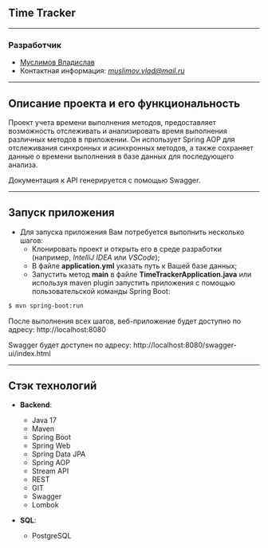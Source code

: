 
<div>

##  Time Tracker
</div>

---
### Разработчик
- [Муслимов Владислав](https://github.com/MuVlad)
- Контактная информация: *[muslimov.vlad@mail.ru]()*

---
## Описание проекта и его функциональность

Проект учета времени выполнения методов, предоставляет возможность отслеживать 
и анализировать время выполнения различных методов в приложении.
Он использует Spring AOP для отслеживания синхронных и асинхронных методов, 
а также сохраняет данные о времени выполнения в базе данных для последующего анализа.

Документация к API генерируется с помощью Swagger.

---
## Запуск приложения
* Для запуска приложения Вам потребуется выполнить несколько шагов:
  - Клонировать проект и открыть его в среде разработки (например, *IntelliJ IDEA* или *VSCode*);
  - В файле **application.yml** указать путь к Вашей базе данных;
  - Запустить метод **main** в файле **TimeTrackerApplication.java**
или используя maven plugin запустить приложения с помощью пользовательской команды Spring Boot:

```sh
$ mvn spring-boot:run
```

После выполнения всех шагов, веб-приложение будет доступно по адресу: http://localhost:8080

Swagger будет доступен по адресу: http://localhost:8080/swagger-ui/index.html

---
## Стэк технологий
* **Backend**:
    - Java 17
    - Maven
    - Spring Boot
    - Spring Web
    - Spring Data JPA
    - Spring AOP
    - Stream API
    - REST
    - GIT
    - Swagger
    - Lombok

* **SQL**:
    - PostgreSQL